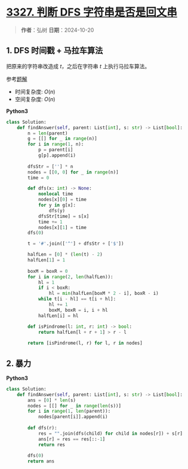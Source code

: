 # [3327. 判断 DFS 字符串是否是回文串](https://leetcode.cn/problems/check-if-dfs-strings-are-palindromes/description/)

> **作者**：弘树
> **日期**：2024-10-20

## 1. DFS 时间戳 + 马拉车算法

把原来的字符串改造成 $t$，之后在字符串 $t$ 上执行马拉车算法。

参考[题解](https://leetcode.cn/problems/check-if-dfs-strings-are-palindromes/solutions/2957704/mo-ban-dfs-shi-jian-chuo-manacher-suan-f-ttu6)

- 时间复杂度: $O(n)$
- 空间复杂度: $O(n)$

**Python3**

```python
class Solution:
    def findAnswer(self, parent: List[int], s: str) -> List[bool]:
        n = len(parent)
        g = [[] for _ in range(n)]
        for i in range(1, n):
            p = parent[i]
            g[p].append(i)
        
        dfsStr = [''] * n
        nodes = [[0, 0] for _ in range(n)]
        time = 0

        def dfs(x: int) -> None:
            nonlocal time
            nodes[x][0] = time
            for y in g[x]:
                dfs(y)
            dfsStr[time] = s[x]
            time += 1
            nodes[x][1] = time
        dfs(0)

        t = '#'.join(['^'] + dfsStr + ['$'])

        halfLen = [0] * (len(t) - 2)
        halfLen[1] = 1
        
        boxM = boxR = 0
        for i in range(2, len(halfLen)):
            hl = 1
            if i < boxR:
                hl = min(halfLen[boxM * 2 - i], boxR - i)
            while t[i - hl] == t[i + hl]:
                hl += 1
                boxM, boxR = i, i + hl
            halfLen[i] = hl

        def isPindrome(l: int, r: int) -> bool:
            return halfLen[l + r + 1] > r - l
        
        return [isPindrome(l, r) for l, r in nodes]
```

## 2. 暴力

**Python3**

```python
class Solution:
    def findAnswer(self, parent: List[int], s: str) -> List[bool]:
        ans = [0] * len(s)
        nodes = [[] for _ in range(len(s))]
        for i in range(1, len(parent)):
            nodes[parent[i]].append(i)
        
        def dfs(r):
            res = "".join(dfs(child) for child in nodes[r]) + s[r]
            ans[r] = res == res[::-1]
            return res
        
        dfs(0)
        return ans
```
